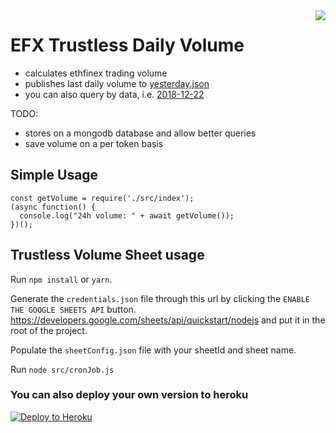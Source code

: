 <img src="https://avatars3.githubusercontent.com/u/33315316?s=200&v=4" align="right" />

# EFX Trustless Daily Volume

  - calculates ethfinex trading volume
  - publishes last daily volume to [yesterday.json](https://stats-sheet.herokuapp.com/api/v1/yesterday.json)
  - you can also query by data, i.e. [2018-12-22](https://stats-sheet.herokuapp.com/api/v1/date/2018/12/22)

TODO:

  - stores on a mongodb database and allow better queries
  - save volume on a per token basis

## Simple Usage

```
const getVolume = require('./src/index');
(async function() {
  console.log("24h volume: " + await getVolume());
})();
```

## Trustless Volume Sheet usage

Run `npm install` or `yarn`.

Generate the `credentials.json` file through this url by clicking the `ENABLE THE GOOGLE SHEETS API` button.
https://developers.google.com/sheets/api/quickstart/nodejs and put it in the root of the project.

Populate the `sheetConfig.json` file with your sheetId and sheet name.

Run `node src/cronJob.js`

### You can also deploy your own version to heroku

[![Deploy to Heroku](https://www.herokucdn.com/deploy/button.png)](https://heroku.com/deploy)

